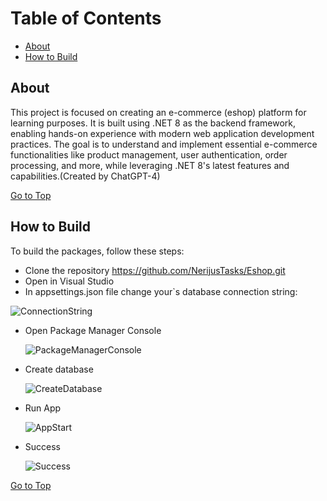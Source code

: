 # Table of Contents
* [About](#about)
* [How to Build](#how-to-build)

 ## About
This project is focused on creating an e-commerce (eshop) platform for learning purposes. It is built using .NET 8 as the backend framework, enabling hands-on experience with modern web application development practices. The goal is to understand and implement essential e-commerce functionalities like product management, user authentication, order processing, and more, while leveraging .NET 8's latest features and capabilities.(Created by ChatGPT-4)

[Go to Top](#table-of-contents)
## How to Build
To build the packages, follow these steps:

 * Clone the repository  https://github.com/NerijusTasks/Eshop.git
 * Open in Visual Studio
 * In appsettings.json file change your`s database connection string:

![ConnectionString](https://github.com/user-attachments/assets/f97692ce-8738-430f-b81b-5b983f69f0f5)
* Open Package Manager Console

  ![PackageManagerConsole](https://github.com/user-attachments/assets/e55c52f2-4777-46a9-ad50-15ba8a700fed)
* Create database

  ![CreateDatabase](https://github.com/user-attachments/assets/2d06d630-b180-40c5-b32a-21169f1287ae)

* Run App

    ![AppStart](https://github.com/user-attachments/assets/3d2cc59a-83a4-4cd7-b39a-589cbb586020)

* Success

    ![Success](https://github.com/user-attachments/assets/ba0a6504-50b6-47fe-8924-e3f2ffb1ed4e)





[Go to Top](#table-of-contents)





















































